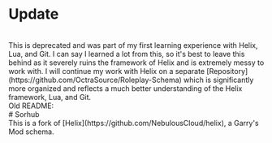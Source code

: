 # Update
<br>
This is deprecated and was part of my first learning experience with Helix, Lua, and Git. I can say I learned a lot from this, so it's best to leave this behind as it severely ruins the framework of Helix and is extremely messy to work with. I will continue my work with Helix on a separate [Repository](https://github.com/OctraSource/Roleplay-Schema) which is significantly more organized and reflects a much better understanding of the Helix framework, Lua, and Git.
<br>
Old README:
<br>
# Sorhub
<br>
This is a fork of [Helix](https://github.com/NebulousCloud/helix), a Garry's Mod schema.
<br>
